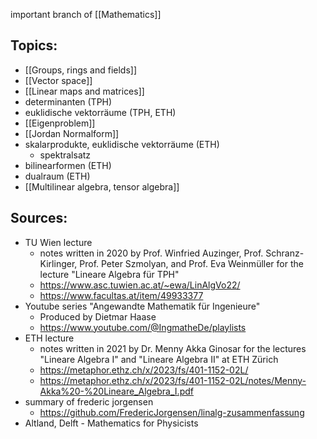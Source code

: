 important branch of [[Mathematics]]



## Topics:
- [[Groups, rings and fields]]  
- [[Vector space]]
- [[Linear maps and matrices]]
- determinanten (TPH)
- euklidische vektorräume (TPH, ETH)
- [[Eigenproblem]]
- [[Jordan Normalform]]
- skalarprodukte, euklidische vektorräume (ETH)
	- spektralsatz
- bilinearformen (ETH)
- dualraum (ETH)
- [[Multilinear algebra, tensor algebra]] 



## Sources:
- TU Wien lecture
	- notes written in 2020 by Prof. Winfried Auzinger, Prof. Schranz-Kirlinger, Prof. Peter Szmolyan, and Prof. Eva Weinmüller for the lecture "Lineare Algebra für TPH"
	- https://www.asc.tuwien.ac.at/~ewa/LinAlgVo22/
	- https://www.facultas.at/item/49933377
- Youtube series "Angewandte Mathematik für Ingenieure"
	- Produced by Dietmar Haase
	- https://www.youtube.com/@IngmatheDe/playlists
- ETH lecture
	- notes written in 2021 by Dr. Menny Akka Ginosar for the lectures "Lineare Algebra I" and "Lineare Algebra II" at ETH Zürich
	- https://metaphor.ethz.ch/x/2023/fs/401-1152-02L/
	- https://metaphor.ethz.ch/x/2023/fs/401-1152-02L/notes/Menny-Akka%20-%20Lineare_Algebra_I.pdf
- summary of frederic jorgensen
	- https://github.com/FredericJorgensen/linalg-zusammenfassung
- Altland, Delft - Mathematics for Physicists


